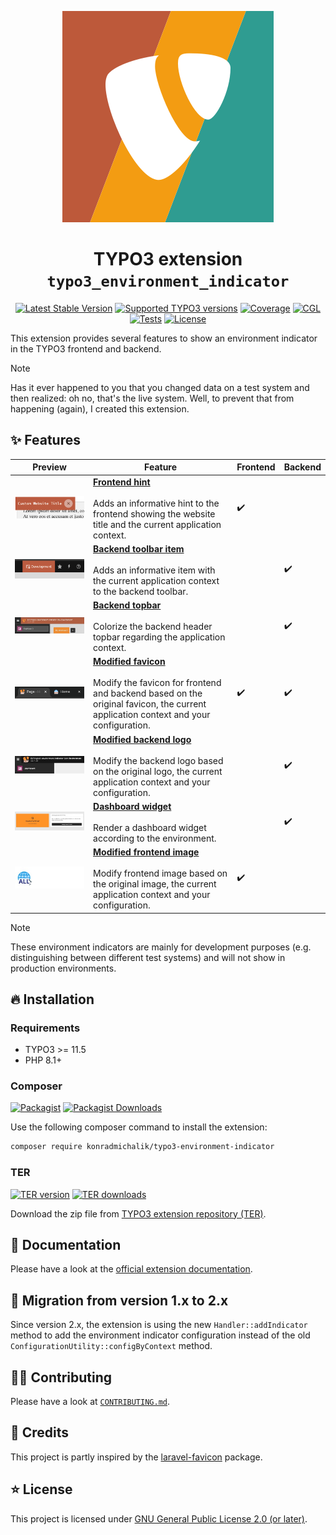 <div align="center">

![Extension icon](Resources/Public/Icons/Extension.svg)

# TYPO3 extension `typo3_environment_indicator`

[![Latest Stable Version](https://typo3-badges.dev/badge/typo3_environment_indicator/version/shields.svg)](https://extensions.typo3.org/extension/typo3_environment_indicator)
[![Supported TYPO3 versions](https://typo3-badges.dev/badge/typo3_environment_indicator/typo3/shields.svg)](https://extensions.typo3.org/extension/typo3_environment_indicator)
[![Coverage](https://img.shields.io/coverallsCoverage/github/jackd248/typo3-environment-indicator?logo=coveralls)](https://coveralls.io/github/jackd248/typo3-environment-indicator)
[![CGL](https://img.shields.io/github/actions/workflow/status/jackd248/typo3-environment-indicator/cgl.yml?label=cgl&logo=github)](https://github.com/jackd248/typo3-environment-indicator/actions/workflows/cgl.yml)
[![Tests](https://img.shields.io/github/actions/workflow/status/jackd248/typo3-environment-indicator/tests.yml?label=tests&logo=github)](https://github.com/jackd248/typo3-environment-indicator/actions/workflows/tests.yml)
[![License](https://poser.pugx.org/konradmichalik/typo3-environment-indicator/license)](LICENSE.md)

</div>

This extension provides several features to show an environment indicator in the TYPO3 frontend and backend.

> [!NOTE]
> Has it ever happened to you that you changed data on a test system and then realized: oh no, that's the live system. 
> Well, to prevent that from happening (again), I created this extension.

## ✨ Features

| Preview                                                                                | Feature                                                                                                                                                                                                                                                                      | Frontend | Backend |
|----------------------------------------------------------------------------------------|------------------------------------------------------------------------------------------------------------------------------------------------------------------------------------------------------------------------------------------------------------------------------|----------|---------|
| ![Frontend Hint Preview](Documentation/Images/preview-frontend-hint.png)               | **[Frontend hint](https://docs.typo3.org/p/konradmichalik/typo3-environment-indicator/main/en-us/Indicators/FrontendHint.html)** <br/><br/> Adds an informative hint to the frontend showing the website title and the current application context.                          | ✔️       |         |
| ![Backend Toolbar Item Preview](Documentation/Images/preview-backend-toolbar-item.png) | **[Backend toolbar item](https://docs.typo3.org/p/konradmichalik/typo3-environment-indicator/main/en-us/Indicators/BackendToolbar.html)** <br/><br/> Adds an informative item with the current application context to the backend toolbar.                                   |          | ✔️      |
| ![Backend Topbar Preview](Documentation/Images/preview-backend-topbar.jpg)             | **[Backend topbar](https://docs.typo3.org/p/konradmichalik/typo3-environment-indicator/main/en-us/Indicators/BackendTopbar.html)** <br/><br/> Colorize the backend header topbar regarding the application context.                                                          |          | ✔️      |
| ![Favicon Preview](Documentation/Images/preview-favicon.png)                           | **[Modified favicon](https://docs.typo3.org/p/konradmichalik/typo3-environment-indicator/main/en-us/Indicators/Favicon.html)** <br/><br/> Modify the favicon for frontend and backend based on the original favicon, the current application context and your configuration. | ✔️       | ✔️      |
| ![Backend Logo Preview](Documentation/Images/preview-backend-logo.jpg)                 | **[Modified backend logo](https://docs.typo3.org/p/konradmichalik/typo3-environment-indicator/main/en-us/Indicators/BackendLogo.html)** <br/><br/> Modify the backend logo based on the original logo, the current application context and your configuration.               |          | ✔️      |
| ![Dashboard Widget Preview](Documentation/Images/preview-dashboard-widget.jpg)         | **[Dashboard widget](https://docs.typo3.org/p/konradmichalik/typo3-environment-indicator/main/en-us/Indicators/DashboardWidget.html)** <br/><br/> Render a dashboard widget according to the environment.                                                                    |          | ✔️      |
| ![Frontend Image Preview](Documentation/Images/preview-frontend-image.jpg)             | **[Modified frontend image](https://docs.typo3.org/p/konradmichalik/typo3-environment-indicator/main/en-us/Indicators/FrontendImage.html)** <br/><br/> Modify frontend image based on the original image, the current application context and your configuration.            | ✔️       |         |

> [!NOTE]
> These environment indicators are mainly for development purposes (e.g. distinguishing between different test systems)
> and will not show in production environments.

## 🔥 Installation

### Requirements

- TYPO3 >= 11.5
- PHP 8.1+

### Composer

[![Packagist](https://img.shields.io/packagist/v/konradmichalik/typo3-environment-indicator?label=version&logo=packagist)](https://packagist.org/packages/konradmichalik/typo3-environment-indicator)
[![Packagist Downloads](https://img.shields.io/packagist/dt/konradmichalik/typo3-environment-indicator?color=brightgreen)](https://packagist.org/packages/konradmichalik/typo3-environment-indicator)

Use the following composer command to install the extension:

```bash
composer require konradmichalik/typo3-environment-indicator
```

### TER

[![TER version](https://typo3-badges.dev/badge/typo3_environment_indicator/version/shields.svg)](https://extensions.typo3.org/extension/typo3_environment_indicator)
[![TER downloads](https://typo3-badges.dev/badge/typo3_environment_indicator/downloads/shields.svg)](https://extensions.typo3.org/extension/typo3_environment_indicator)

Download the zip file
from [TYPO3 extension repository (TER)](https://extensions.typo3.org/extension/typo3_environment_indicator).

## 📙 Documentation

Please have a look at the
[official extension documentation](https://docs.typo3.org/p/konradmichalik/typo3-environment-indicator/main/en-us/Index.html).

## 🚧 Migration from version 1.x to 2.x

Since version 2.x, the extension is using the new `Handler::addIndicator` method to add the environment indicator
configuration instead of the old `ConfigurationUtility::configByContext` method.

## 🧑‍💻 Contributing

Please have a look at [`CONTRIBUTING.md`](CONTRIBUTING.md).

## 💎 Credits

This project is partly inspired by the [laravel-favicon](https://github.com/beyondcode/laravel-favicon) package.

## ⭐ License

This project is licensed
under [GNU General Public License 2.0 (or later)](LICENSE.md).
